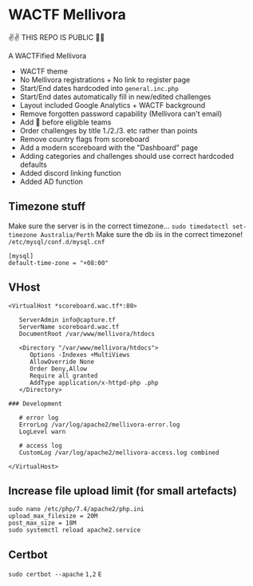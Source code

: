 # WACTF Mellivora

✌✌ THIS REPO IS PUBLIC 🔐🔐

A WACTFified Mellivora

- WACTF theme
- No Mellivora registrations + No link to register page
- Start/End dates hardcoded into `general.inc.php`
- Start/End dates automatically fill in new/edited challenges
- Layout included Google Analytics + WACTF background
- Remove forgotten password capability (Mellivora can't email)
- Add 🎉 before eligible teams
- Order challenges by title 1./2./3. etc rather than points
- Remove country flags from scoreboard  
- Add a modern scoreboard with the "Dashboard" page
- Adding categories and challenges should use correct hardcoded defaults
- Added discord linking function
- Added AD function

## Timezone stuff
Make sure the server is in the correct timezone... `sudo timedatectl set-timezone Australia/Perth`
Make sure the db iis in the correct timezone! `/etc/mysql/conf.d/mysql.cnf`
```
[mysql]
default-time-zone = "+08:00"
```

## VHost
```
<VirtualHost *scoreboard.wac.tf*:80>

   ServerAdmin info@capture.tf
   ServerName scoreboard.wac.tf
   DocumentRoot /var/www/mellivora/htdocs

   <Directory "/var/www/mellivora/htdocs">
      Options -Indexes +MultiViews
      AllowOverride None
      Order Deny,Allow
      Require all granted
      AddType application/x-httpd-php .php
   </Directory>

### Development

   # error log
   ErrorLog /var/log/apache2/mellivora-error.log
   LogLevel warn

   # access log
   CustomLog /var/log/apache2/mellivora-access.log combined

</VirtualHost>
```

## Increase file upload limit (for small artefacts)
```
sudo nano /etc/php/7.4/apache2/php.ini
upload_max_filesize = 20M
post_max_size = 18M
sudo systemctl reload apache2.service
```

## Certbot

`sudo certbot --apache` `1,2` `E`

